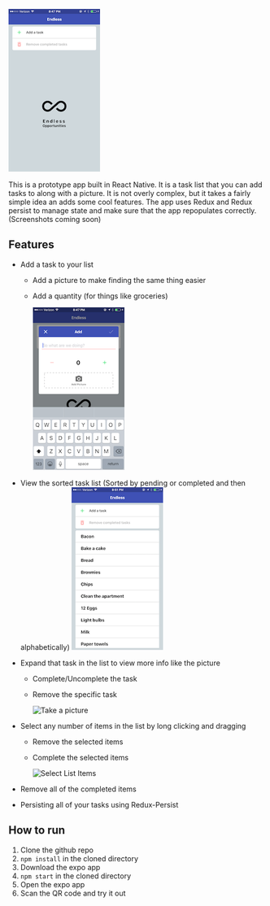 ![Empty List](./demoPics/home.png)

This is a prototype app built in React Native.  It is a task list that you can add tasks to along with a picture.  It is not overly complex, but it takes a fairly simple idea an adds some cool features. The app uses Redux and Redux persist to manage state and make sure that the app repopulates correctly.  (Screenshots coming soon)

## Features
* Add a task to your list 
  * Add a picture to make finding the same thing easier
  * Add a quantity (for things like groceries)

    ![Add a task](./demoPics/addTask.png)


* View the sorted task list (Sorted by pending or completed and then alphabetically)
    ![Full List](./demoPics/fullList.png)


* Expand that task in the list to view more info like the picture
  * Complete/Uncomplete the task
  * Remove the specific task
    
    ![Take a picture](https://media.giphy.com/media/l378gN12kB23ZJBmg/giphy.gif)


* Select any number of items in the list by long clicking and dragging
  * Remove the selected items
  * Complete the selected items

    ![Select List Items](https://media.giphy.com/media/xT9Igne0wmEd2zByPm/giphy.gif)


* Remove all of the completed items
* Persisting all of your tasks using Redux-Persist

## How to run

1. Clone the github repo
2. `npm install` in the cloned directory
3. Download the expo app
4. `npm start` in the cloned directory
5. Open the expo app
6. Scan the QR code and try it out